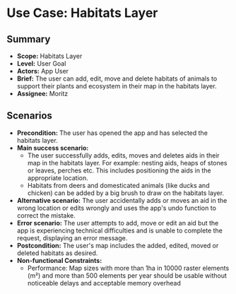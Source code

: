# Use Case: Habitats Layer

## Summary

- **Scope:** Habitats Layer
- **Level:** User Goal
- **Actors:** App User
- **Brief:** The user can add, edit, move and delete habitats of animals to support their plants and ecosystem in their map in the habitats layer.
- **Assignee:** Moritz

## Scenarios

- **Precondition:**
  The user has opened the app and has selected the habitats layer.
- **Main success scenario:**
  - The user successfully adds, edits, moves and deletes aids in their map in the habitats layer.
    For example: nesting aids, heaps of stones or leaves, perches etc.
    This includes positioning the aids in the appropriate location.
  - Habitats from deers and domesticated animals (like ducks and chicken) can be added by a big brush to draw on the habitats layer.
- **Alternative scenario:**
  The user accidentally adds or moves an aid in the wrong location or edits wrongly and uses the app's undo function to correct the mistake.
- **Error scenario:**
  The user attempts to add, move or edit an aid but the app is experiencing technical difficulties and is unable to complete the request, displaying an error message.
- **Postcondition:**
  The user's map includes the added, edited, moved or deleted habitats as desired.
- **Non-functional Constraints:**
  - Performance: Map sizes with more than 1ha in 10000 raster elements (m²) and more than 500 elements per year should be usable without noticeable delays and acceptable memory overhead

